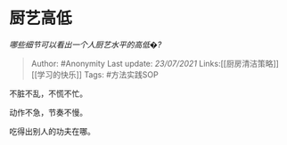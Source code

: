 # 厨艺高低
*哪些细节可以看出一个人厨艺水平的高低�?*

> Author: #Anonymity
> Last update: *23/07/2021*
> Links:[[厨房清洁策略]] [[学习的快乐]]
> Tags: #方法实践SOP

不脏不乱，不慌不忙。

动作不急，节奏不慢。

吃得出别人的功夫在哪。

